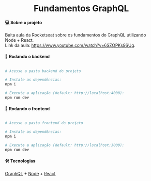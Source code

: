 <h1 align="center">
  Fundamentos GraphQL
</h1>

#### 💻 Sobre o projeto
Baita aula da Rocketseat sobre os fundamentos do GraphQL utilizando Node + React. <br>
Link da aula: https://www.youtube.com/watch?v=6SZOPKs9SUg.

#### 🧭 Rodando o backend

```bash

# Acesse a pasta backend do projeto

# Instale as dependências:
npm i

# Execute a aplicação (default: http://localhost:4000):
npm run dev

```

#### 🧭 Rodando o frontend

```bash

# Acesse a pasta frontend do projeto

# Instale as dependências:
npm i

# Execute a aplicação (default: http://localhost:3000):
npm run dev

```

#### 🛠 Tecnologias

[GraphQL](https://graphql.org/) + [Node](https://nodejs.org/) + [React](https://pt-br.reactjs.org/)
